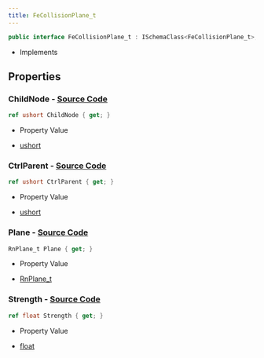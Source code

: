 ```yaml
---
title: FeCollisionPlane_t
---
```


```csharp
public interface FeCollisionPlane_t : ISchemaClass<FeCollisionPlane_t>, ISchemaField, ISchemaClass, INativeHandle
```

- Implements

## Properties

### **ChildNode** - [Source Code](https://github.com/swiftly-solution/swiftlys2/blob/main/managed/src/SwiftlyS2.Generated/Schemas/Interfaces/FeCollisionPlane_t.cs#L18)

```csharp
ref ushort ChildNode { get; }
```

- Property Value

- [ushort](https://learn.microsoft.com/dotnet/api/system.uint16)

### **CtrlParent** - [Source Code](https://github.com/swiftly-solution/swiftlys2/blob/main/managed/src/SwiftlyS2.Generated/Schemas/Interfaces/FeCollisionPlane_t.cs#L16)

```csharp
ref ushort CtrlParent { get; }
```

- Property Value

- [ushort](https://learn.microsoft.com/dotnet/api/system.uint16)

### **Plane** - [Source Code](https://github.com/swiftly-solution/swiftlys2/blob/main/managed/src/SwiftlyS2.Generated/Schemas/Interfaces/FeCollisionPlane_t.cs#L20)

```csharp
RnPlane_t Plane { get; }
```

- Property Value

- [RnPlane_t](/docs/api/shared/schemadefinitions/rnplane_t)

### **Strength** - [Source Code](https://github.com/swiftly-solution/swiftlys2/blob/main/managed/src/SwiftlyS2.Generated/Schemas/Interfaces/FeCollisionPlane_t.cs#L22)

```csharp
ref float Strength { get; }
```

- Property Value

- [float](https://learn.microsoft.com/dotnet/api/system.single)


